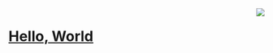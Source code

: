 <img align="right" src="https://github-readme-stats.vercel.app/api?username=ji-jinlong&show_icons=true&icon_color=CE1D2D&text_color=718096&bg_color=ffffff&hide_title=true" />

# [Hello, World](https://j-jl.com/)
